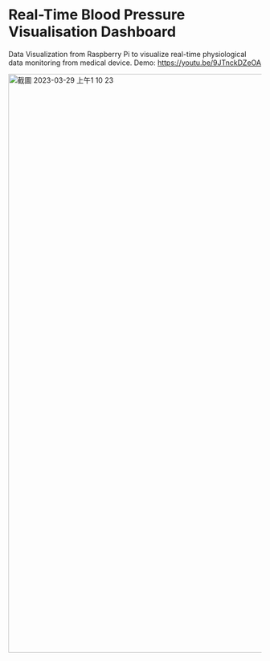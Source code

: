 # Real-Time Blood Pressure Visualisation Dashboard
Data Visualization from Raspberry Pi to visualize real-time physiological data monitoring from medical device.
Demo: https://youtu.be/9JTnckDZeOA

<img width="1153" alt="截圖 2023-03-29 上午1 10 23" src="https://user-images.githubusercontent.com/87364730/228317710-8d91c6ad-5269-443c-b7f8-b15daba42c9a.png">
